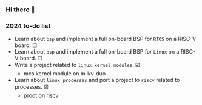 ### Hi there 👋

<!--
**Jer6y/Jer6y** is a ✨ _special_ ✨ repository because its `README.md` (this file) appears on your GitHub profile.

Here are some ideas to get you started:

- 🔭 I’m currently working on ...
- 🌱 I’m currently learning ...
- 👯 I’m looking to collaborate on ...
- 🤔 I’m looking for help with ...
- 💬 Ask me about ...
- 📫 How to reach me: ...
- 😄 Pronouns: ...
- ⚡ Fun fact: ...
-->

### 2024 to-do list

- Learn about `bsp` and implement a full on-board BSP for `RTOS` on a RISC-V board.     ☐
- Learn about `bsp` and implement a full on-board BSP for `Linux` on a RISC-V board.   ☐
- Write a project related to `linux kernel modules`.   ☑️
  - mcs kernel module on milkv-duo
- Learn about `linux processes` and port a project to `riscv` related to processes.   ☑️ 
  - proot on riscv

